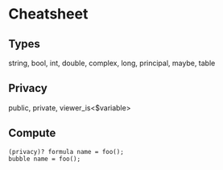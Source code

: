 # Cheatsheet

## Types
string, bool, int, double, complex, long, principal, maybe<T>, table<record>

## Privacy
public, private, viewer_is<$variable>

## Compute
```adama
(privacy)? formula name = foo();
bubble name = foo();
```

